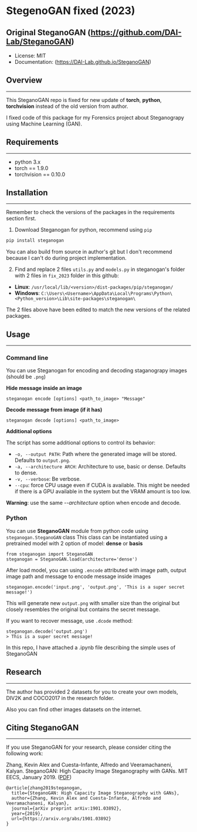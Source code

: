 # **StegenoGAN fixed (2023)**
## Original SteganoGAN (https://github.com/DAI-Lab/SteganoGAN)
* License: MIT
* Documentation: (https://DAI-Lab.github.io/SteganoGAN)

## **Overview**
___
This SteganoGAN repo is fixed for new update of **torch**, **python**, **torchvision** instead of the old version from author.

I fixed code of this package for my Forensics project about Steganograpy using Machine Learning (GAN).

## **Requirements**
___
* python 3.x
* torch == 1.9.0
* torchvision == 0.10.0

## **Installation**
___
Remember to check the versions of the packages in the requirements section first.

1. Download Steganogan for python, recommend using `pip`
```bash
pip install steganogan
```

You can also build from source in author's git but I don't recommend because I can't do during project implementation.

2. Find and replace 2 files ``utils.py`` and ``models.py`` in steganogan's folder with 2 files in ``fix_2023`` folder in this github: 

* **Linux**: ``/usr/local/lib/<version>/dist-packages/pip/steganogan/``
* **Windows**: ``C:\Users\<Username>\AppData\Local\Programs\Python\ <Python_version>\Lib\site-packages\steganogan\``

The 2 files above have been edited to match the new versions of the related packages.

## **Usage**
___
### **Command line**
You can use Steganogan for encoding and decoding staganograpy images (should be `.png`)

**Hide message inside an image**

```
steganogan encode [options] <path_to_image> "Message"
```

**Decode message from image (if it has)**

```
steganogan decode [options] <path_to_image>
```

**Additional options**

The script has some additional options to control its behavior:

* `-o, --output PATH`: Path where the generated image will be stored. Defaults to `output.png`.
* `-a, --architecture ARCH`: Architecture to use, basic or dense. Defaults to dense.
* `-v, --verbose`: Be verbose.
* `--cpu`: force CPU usage even if CUDA is available. This might be needed if there is a GPU
  available in the system but the VRAM amount is too low.

**Warning**: use the same *--architecture* option when encode and decode.

### **Python**
You can use **SteganoGAN** module from python code using `steganogan.SteganoGAN` class
This class can be instantiated using a pretrained model with 2 option of model: **dense** or **basis**

```
from steganogan import SteganoGAN
steganogan = SteganoGAN.load(architecture='dense')
```
After load model, you can using ``.encode`` attributed with image path, output image path and message to encode message inside images

```
steganogan.encode('input.png', 'output.png', 'This is a super secret message!')
```

This will generate new ``output.png`` with smaller size than the original but closely resembles the original but contains the secret message.

If you want to recover message, use ``.dcode`` method:
```
steganogan.decode('output.png')
> This is a super secret message!
```
In this repo, I have attached a .ipynb file describing the simple uses of SteganoGAN

## **Research**
___
The author has provided 2 datasets for you to create your own models, DIV2K and COCO2017 in the research folder.

Also you can find other images datasets on the internet.

## **Citing SteganoGAN**
___
If you use SteganoGAN for your research, please consider citing the following work:

Zhang, Kevin Alex and Cuesta-Infante, Alfredo and Veeramachaneni, Kalyan. SteganoGAN: High
Capacity Image Steganography with GANs. MIT EECS, January 2019. ([PDF](https://arxiv.org/pdf/1901.03892.pdf))

```
@article{zhang2019steganogan,
  title={SteganoGAN: High Capacity Image Steganography with GANs},
  author={Zhang, Kevin Alex and Cuesta-Infante, Alfredo and Veeramachaneni, Kalyan},
  journal={arXiv preprint arXiv:1901.03892},
  year={2019},
  url={https://arxiv.org/abs/1901.03892}
}
```




